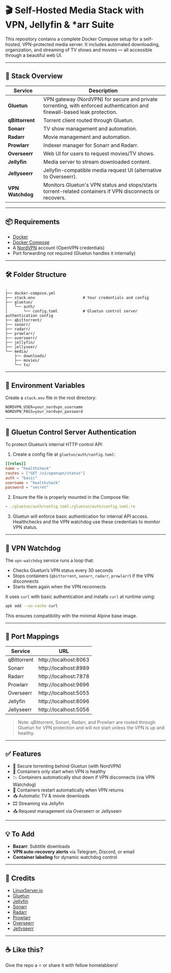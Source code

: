 # 🎬 Self-Hosted Media Stack with VPN, Jellyfin & *arr Suite

This repository contains a complete Docker Compose setup for a self-hosted, VPN-protected media server. It includes automated downloading, organization, and streaming of TV shows and movies — all accessible through a beautiful web UI.

---

## 🚀 Stack Overview

| Service        | Description |
|----------------|-------------|
| **Gluetun**    | VPN gateway (NordVPN) for secure and private torrenting, with enforced authentication and firewall-based leak protection. |
| **qBittorrent**| Torrent client routed through Gluetun. |
| **Sonarr**     | TV show management and automation. |
| **Radarr**     | Movie management and automation. |
| **Prowlarr**   | Indexer manager for Sonarr and Radarr. |
| **Overseerr**  | Web UI for users to request movies/TV shows. |
| **Jellyfin**   | Media server to stream downloaded content. |
| **Jellyseerr** | Jellyfin-compatible media request UI (alternative to Overseerr). |
| **VPN Watchdog** | Monitors Gluetun's VPN status and stops/starts torrent-related containers if VPN disconnects or recovers. |

---

## 📦 Requirements

- [Docker](https://www.docker.com/)
- [Docker Compose](https://docs.docker.com/compose/)
- A [NordVPN](https://nordvpn.com) account (OpenVPN credentials)
- Port forwarding not required (Gluetun handles it internally)

---

## 🛠 Folder Structure

```
.
├── docker-compose.yml
├── stack.env                     # Your credentials and config
├── gluetun/
│   └── auth/
│       └── config.toml           # Gluetun control server authentication config
├── qbittorrent/
├── sonarr/
├── radarr/
├── prowlarr/
├── overseerr/
├── jellyfin/
├── jellyseer/
└── media/
    ├── downloads/
    ├── movies/
    └── tv/
```

---

## 🔐 Environment Variables

Create a `stack.env` file in the root directory:

```env
NORDVPN_USER=your_nordvpn_username
NORDVPN_PASS=your_nordvpn_password
```

---

## 🔑 Gluetun Control Server Authentication

To protect Gluetun’s internal HTTP control API:

1. Create a config file at `gluetun/auth/config.toml`:

```toml
[[roles]]
name = "healthcheck"
routes = ["GET /v1/openvpn/status"]
auth = "basic"
username = "healthcheck"
password = "secret"
```

2. Ensure the file is properly mounted in the Compose file:

```yaml
- ./gluetun/auth/config.toml:/gluetun/auth/config.toml:ro
```

3. Gluetun will enforce basic authentication for internal API access. Healthchecks and the VPN watchdog use these credentials to monitor VPN status.

---

## 🔄 VPN Watchdog

The `vpn-watchdog` service runs a loop that:
- Checks Gluetun’s VPN status every 30 seconds
- Stops containers (`qbittorrent`, `sonarr`, `radarr`, `prowlarr`) if the VPN disconnects
- Starts them again when the VPN reconnects

It uses `curl` with basic authentication and installs `curl` at runtime using:

```sh
apk add --no-cache curl
```

This ensures compatibility with the minimal Alpine base image.

---

## 🔎 Port Mappings

| Service     | URL                             |
|-------------|----------------------------------|
| qBittorrent | http://localhost:8063           |
| Sonarr      | http://localhost:8989           |
| Radarr      | http://localhost:7878           |
| Prowlarr    | http://localhost:9696           |
| Overseerr   | http://localhost:5055           |
| Jellyfin    | http://localhost:8096           |
| Jellyseerr  | http://localhost:5056           |

> Note: qBittorrent, Sonarr, Radarr, and Prowlarr are routed through Gluetun for VPN protection and will not start unless the VPN is up and healthy.

---

## ✅ Features

- 🔐 Secure torrenting behind Gluetun (with NordVPN)
- 🔄 Containers only start when VPN is healthy
- 📉 Containers automatically shut down if VPN disconnects (via VPN Watchdog)
- 🔁 Containers restart automatically when VPN returns
- 📥 Automatic TV & movie downloads
- 🎞️ Streaming via Jellyfin
- 📤 Request management via Overseerr or Jellyseerr

---

## 💡 To Add

- **Bazarr**: Subtitle downloads
- **VPN auto-recovery alerts** via Telegram, Discord, or email
- **Container labeling** for dynamic watchdog control

---

## 🧼 Credits

- [LinuxServer.io](https://www.linuxserver.io/)
- [Gluetun](https://github.com/qdm12/gluetun)
- [Jellyfin](https://jellyfin.org/)
- [Sonarr](https://sonarr.tv/)
- [Radarr](https://radarr.video/)
- [Prowlarr](https://github.com/Prowlarr/Prowlarr)
- [Overseerr](https://overseerr.dev/)
- [Jellyseerr](https://github.com/Fallenbagel/jellyseerr)

---

## ☕ Like this?

Give the repo a ⭐ or share it with fellow homelabbers!
